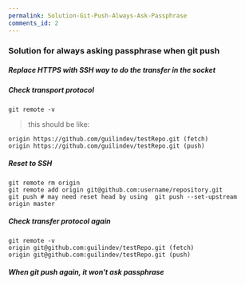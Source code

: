 ```yaml
---
permalink: Solution-Git-Push-Always-Ask-Passphrase
comments_id: 2
---
```


### Solution for always asking passphrase when git push

##### Replace HTTPS with SSH way to do the transfer in the socket

##### Check transport protocol

```text
git remote -v
```

> this should be like:

```text
origin https://github.com/guilindev/testRepo.git (fetch)
origin https://github.com/guilindev/testRepo.git (push)
```

##### Reset to SSH

```text
git remote rm origin
git remote add origin git@github.com:username/repository.git
git push # may need reset head by using  git push --set-upstream origin master
```

##### Check transfer protocol again

```text
git remote -v
origin git@github.com:guilindev/testRepo.git (fetch)
origin git@github.com:guilindev/testRepo.git (push)
```

##### When git push again, it won't ask passphrase